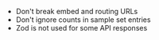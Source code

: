 - Don't break embed and routing URLs
- Don't ignore counts in sample set entries
- Zod is not used for some API responses
